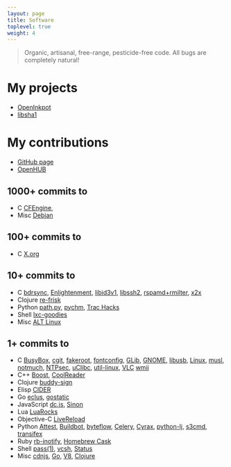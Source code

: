 ```yaml
---
layout: page
title: Software
toplevel: true
weight: 4
---
```


> Organic, artisanal, free-range, pesticide-free code.
> All bugs are completely natural!

# My projects

* [OpenInkpot](https://openinkpot.org/)
* [libsha1](https://github.com/dottedmag/libsha1)

# My contributions

* [GitHub page](https://github.com/dottedmag/)
* [OpenHUB](https://www.openhub.net/accounts/dottedmag/positions)

## 1000+ commits to
* C
[CFEngine](https://github.com/),
* Misc
[Debian](https://qa.debian.org/developer.php?login=Mikhail+Gusarov)

## 100+ commits to
* C
[X.org](https://www.x.org/wiki/)

## 10+ commits to
* C
[bdrsync](https://github.com/dottedmag/bdrsync),
[Enlightenment](https://www.enlightenment.org/),
[libid3v1](https://github.com/dottedmag/libid3v1),
[libssh2](https://www.libssh2.org/),
[rspamd+rmilter](https://rspamd.com/),
[x2x](https://github.com/dottedmag/x2x)
* Clojure
[re-frisk](https://github.com/flexsurfer/re-frisk)
* Python
[path.py](https://pypi.python.org/pypi/path.py),
[pychm](https://github.com/dottedmag/pychm),
[Trac Hacks](https://trac-hacks.org/)
* Shell
[lxc-goodies](https://github.com/mborromeo/lxc-goodies)
* Misc
[ALT Linux](http://www.altlinux.com/)

## 1+ commits to
* C
[BusyBox](https://busybox.net/),
[cgit](https://git.zx2c4.com/cgit/),
[fakeroot](https://wiki.debian.org/FakeRoot),
[fontconfig](https://www.freedesktop.org/wiki/Software/fontconfig/),
[GLib](https://developer.gnome.org/glib/),
[GNOME](https://www.gnome.org/),
[libusb](http://libusb.info/),
[Linux](https://www.kernel.org/),
[musl](https://www.musl-libc.org/),
[notmuch](https://notmuchmail.org/),
[NTPsec](https://www.ntpsec.org/),
[uClibc](https://uclibc.org/),
[util-linux](https://git.kernel.org/cgit/utils/util-linux/util-linux.git),
[VLC](https://www.videolan.org/vlc/index.html)
[wmii](https://code.google.com/archive/p/wmii/)
* C++
[Boost](https://www.boost.org/),
[CoolReader](https://sourceforge.net/projects/crengine/)
* Clojure
[buddy-sign](https://github.com/funcool/buddy-sign)
* Elisp
[CIDER](https://github.com/clojure-emacs/cider)
* Go
[eclus](https://github.com/goerlang/eclus),
[gostatic](https://github.com/piranha/gostatic)
* JavaScript
[dc.js](https://dc-js.github.io/dc.js/),
[Sinon](http://sinonjs.org/)
* Lua
[LuaRocks](https://luarocks.org/)
* Objective-C
[LiveReload](http://livereload.com/)
* Python
[Attest](https://pythonhosted.org/Attest/),
[Buildbot](https://buildbot.net/),
[byteflow](https://bitbucket.org/piranha/byteflow/wiki/Home),
[Celery](http://www.celeryproject.org/),
[Cyrax](https://github.com/piranha/cyrax),
[python-lj](https://github.com/daniilr/python-lj),
[s3cmd](http://s3tools.org/s3cmd),
[transifex](https://www.transifex.com/)
* Ruby
[rb-inotify](https://github.com/nex3/rb-inotify),
[Homebrew Cask](https://caskroom.github.io/)
* Shell
[pass(1)](https://www.passwordstore.org/),
[vcsh](https://github.com/RichiH/vcsh),
[Status](https://status.im)
* Misc
[cdnjs](https://cdnjs.com/),
[Go](https://golang.org),
[V8](https://developers.google.com/v8/),
[Clojure](https://clojure.org/)

